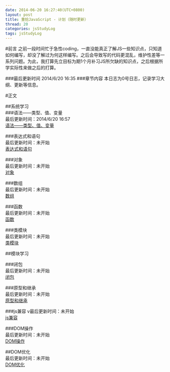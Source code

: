```yaml
---
date: 2014-06-20 16:27:40(UTC+0800)
layout: post
title: 重拾JavaScript - 计划（随时更新）
thread: 20
categories: jsStudyLog
tags: jsStudyLog
---
```


#前言
之前一段时间忙于急性coding，一直没能真正了解JS一些知识点，只知道如何编写，却没了解过为何这样编写。之后会导致写的代码更混乱，维护性差等一系列问题。为此，我打算先立目标为期1个月补习JS所欠缺的知识点，之后根据所学实际性来做之后的打算。

###最后更新时间
2014/6/20 16:35
###章节内容
本日志为0号日志，记录学习大纲、更新等信息。


#正文

##系统学习
<br/>
###语法——类型、值、变量
<br/>最后更新时间：2014/6/20 16:57
<br/>[语法——类型、值、变量](http://lanjeason.github.io)

###表达式和语句
<br/>最后更新时间：未开始
<br/>[表达式和语句](http://lanjeason.github.io)

###对象
<br/>最后更新时间：未开始
<br/>[对象](http://lanjeason.github.io)

###数组
<br/>最后更新时间：未开始
<br/>[数组](http://lanjeason.github.io)

###函数
<br/>最后更新时间：未开始
<br/>[函数](http://lanjeason.github.io)

###类模块
<br/>最后更新时间：未开始
<br/>[类模块](http://lanjeason.github.io)




##模块学习

###闭包
<br/>最后更新时间：未开始
<br/>[闭包](http://lanjeason.github.io)

###原型和继承
<br/>最后更新时间：未开始
<br/>[原型和继承](http://lanjeason.github.io)

###js兼容
v最后更新时间：未开始
<br/>[js兼容](http://lanjeason.github.io)

###DOM操作
<br/>最后更新时间：未开始
<br/>[DOM操作](http://lanjeason.github.io)

##DOM优化
<br/>最后更新时间：未开始
<br/>[DOM优化](http://lanjeason.github.io)
